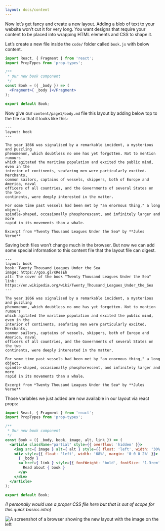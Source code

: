 ```yaml
---
layout: docs/content
---
```


Now let’s get fancy and create a new layout. Adding a blob of text to your website won’t cut it for very long. You want designs that require your content to be
placed into wrapping HTML elements and CSS to shape it.

Let’s create a new file inside the `code/` folder called `book.js` with below content.

```jsx
import React, { Fragment } from 'react';
import PropTypes from 'prop-types';

/**
 * Our new book component
 */
const Book = ({ _body }) => (
  <Fragment>{ _body }</Fragment>
);

export default Book;
```

Now give our `content/page1/body.md` file this layout by adding below top to the file so that it looks like this:

```readme
---
layout: book
---

The year 1866 was signalised by a remarkable incident, a mysterious and puzzling
phenomenon, which doubtless no one has yet forgotten. Not to mention rumours
which agitated the maritime population and excited the public mind, even in the
interior of continents, seafaring men were particularly excited. Merchants,
common sailors, captains of vessels, skippers, both of Europe and America, naval
officers of all countries, and the Governments of several States on the two
continents, were deeply interested in the matter.

For some time past vessels had been met by "an enormous thing," a long object,
spindle-shaped, occasionally phosphorescent, and infinitely larger and more
rapid in its movements than a whale.

Excerpt from *Twenty Thousand Leagues Under the Sea* by **Jules Verne**
```

Saving both files won’t change much in the browser. But now we can add some special information to this content file that the layout file can digest.

```readme
---
layout: book
book: Twenty Thousand Leagues Under the Sea
image: https://goo.gl/KResEh
alt: The cover of the book "Twenty Thousand Leagues Under the Sea"
link: https://en.wikipedia.org/wiki/Twenty_Thousand_Leagues_Under_the_Sea
---

The year 1866 was signalised by a remarkable incident, a mysterious and puzzling
phenomenon, which doubtless no one has yet forgotten. Not to mention rumours
which agitated the maritime population and excited the public mind, even in the
interior of continents, seafaring men were particularly excited. Merchants,
common sailors, captains of vessels, skippers, both of Europe and America, naval
officers of all countries, and the Governments of several States on the two
continents, were deeply interested in the matter.

For some time past vessels had been met by "an enormous thing," a long object,
spindle-shaped, occasionally phosphorescent, and infinitely larger and more
rapid in its movements than a whale.

Excerpt from *Twenty Thousand Leagues Under the Sea* by **Jules Verne**
```

Those variables we just added are now available in our layout via react props:

```jsx
import React, { Fragment } from 'react';
import PropTypes from 'prop-types';

/**
 * Our new book component
 */
const Book = ({ _body, book, image, alt, link }) => (
  <article className="partial" style={{ overflow: 'hidden' }}>
    <img src={ image } alt={ alt } style={{ float: 'left', width: '30%' }} />
    <div style={{ float: 'left', width: '68%', margin: '0 0 0 2%' }}>
      { _body }
      <a href={ link } style={{ fontWeight: 'bold', fontSize: '1.3rem' }}>
        Read about { book }
      </a>
    </div>
  </article>
);

export default Book;
```

_(I personally would use a proper CSS file here but that is out of scope for this quick basics intro)_

![A screenshot of a browser showing the new layout with the image on the left](/assets/img/website-layout.jpg)
